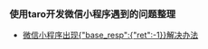 ### 使用taro开发微信小程序遇到的问题整理

* [微信小程序<web-view>出现{"base_resp":{"ret":-1}}解决办法](http://www.cnblogs.com/gxsyj/p/9280816.html)